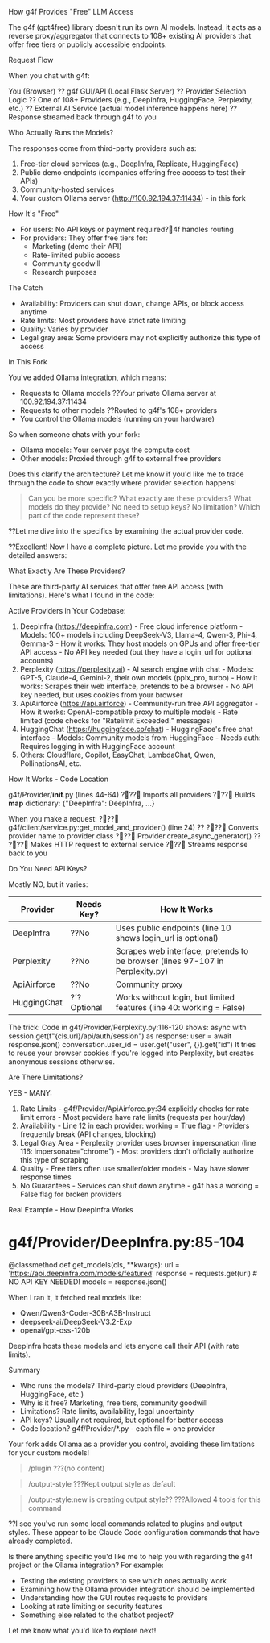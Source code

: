   How g4f Provides "Free" LLM Access

  The g4f (gpt4free) library doesn't run its own AI models. Instead, it acts as a reverse proxy/aggregator that
  connects to 108+ existing AI providers that offer free tiers or publicly accessible endpoints.

  Request Flow

  When you chat with g4f:

  You (Browser)
    ??  g4f GUI/API (Local Flask Server)
    ??  Provider Selection Logic
    ??  One of 108+ Providers (e.g., DeepInfra, HuggingFace, Perplexity, etc.)
    ??  External AI Service (actual model inference happens here)
    ??  Response streamed back through g4f to you

  Who Actually Runs the Models?

  The responses come from third-party providers such as:

  1. Free-tier cloud services (e.g., DeepInfra, Replicate, HuggingFace)
  2. Public demo endpoints (companies offering free access to test their APIs)
  3. Community-hosted services
  4. Your custom Ollama server (http://100.92.194.37:11434) - in this fork

  How It's "Free"

  - For users: No API keys or payment required?4f handles routing
  - For providers: They offer free tiers for:
    - Marketing (demo their API)
    - Rate-limited public access
    - Community goodwill
    - Research purposes

  The Catch

  - Availability: Providers can shut down, change APIs, or block access anytime
  - Rate limits: Most providers have strict rate limiting
  - Quality: Varies by provider
  - Legal gray area: Some providers may not explicitly authorize this type of access

  In This Fork

  You've added Ollama integration, which means:
  - Requests to Ollama models ??Your private Ollama server at 100.92.194.37:11434
  - Requests to other models ??Routed to g4f's 108+ providers
  - You control the Ollama models (running on your hardware)

  So when someone chats with your fork:
  - Ollama models: Your server pays the compute cost
  - Other models: Proxied through g4f to external free providers

  Does this clarify the architecture? Let me know if you'd like me to trace through the code to show exactly where
  provider selection happens!


> Can you be more specific? What exactly are these providers? What models do they provide? No need to setup keys? No
 limitation? Which part of the code represent these? 

??Let me dive into the specifics by examining the actual provider code.

??Excellent! Now I have a complete picture. Let me provide you with the detailed answers:

  What Exactly Are These Providers?

  These are third-party AI services that offer free API access (with limitations). Here's what I found in the code:

  Active Providers in Your Codebase:

  1. DeepInfra (https://deepinfra.com)
    - Free cloud inference platform
    - Models: 100+ models including DeepSeek-V3, Llama-4, Qwen-3, Phi-4, Gemma-3
    - How it works: They host models on GPUs and offer free-tier API access
    - No API key needed (but they have a login_url for optional accounts)
  2. Perplexity (https://perplexity.ai)
    - AI search engine with chat
    - Models: GPT-5, Claude-4, Gemini-2, their own models (pplx_pro, turbo)
    - How it works: Scrapes their web interface, pretends to be a browser
    - No API key needed, but uses cookies from your browser
  3. ApiAirforce (https://api.airforce)
    - Community-run free API aggregator
    - How it works: OpenAI-compatible proxy to multiple models
    - Rate limited (code checks for "Ratelimit Exceeded!" messages)
  4. HuggingChat (https://huggingface.co/chat)
    - HuggingFace's free chat interface
    - Models: Community models from HuggingFace
    - Needs auth: Requires logging in with HuggingFace account
  5. Others: Cloudflare, Copilot, EasyChat, LambdaChat, Qwen, PollinationsAI, etc.

  How It Works - Code Location

  g4f/Provider/__init__.py (lines 44-64)
  ??? Imports all providers
  ??? Builds __map__ dictionary: {"DeepInfra": DeepInfra, ...}

  When you make a request:
  ??? g4f/client/service.py:get_model_and_provider() (line 24)
  ??  ??? Converts provider name to provider class
  ??? Provider.create_async_generator() 
  ??  ??? Makes HTTP request to external service
  ??? Streams response back to you

  Do You Need API Keys?

  Mostly NO, but it varies:

  | Provider    | Needs Key?  | How It Works                                                                  |
  |-------------|-------------|-------------------------------------------------------------------------------|
  | DeepInfra   | ??No        | Uses public endpoints (line 10 shows login_url is optional)                   |
  | Perplexity  | ??No        | Scrapes web interface, pretends to be browser (lines 97-107 in Perplexity.py) |
  | ApiAirforce | ??No        | Community proxy                                                               |
  | HuggingChat | ?? Optional | Works without login, but limited features (line 40: working = False)          |

  The trick: Code in g4f/Provider/Perplexity.py:116-120 shows:
  async with session.get(f"{cls.url}/api/auth/session") as response:
      user = await response.json()
      conversation.user_id = user.get("user", {}).get("id")
  It tries to reuse your browser cookies if you're logged into Perplexity, but creates anonymous sessions otherwise.

  Are There Limitations?

  YES - MANY:

  1. Rate Limits
    - g4f/Provider/ApiAirforce.py:34 explicitly checks for rate limit errors
    - Most providers have rate limits (requests per hour/day)
  2. Availability
    - Line 12 in each provider: working = True flag
    - Providers frequently break (API changes, blocking)
  3. Legal Gray Area
    - Perplexity provider uses browser impersonation (line 116: impersonate="chrome")
    - Most providers don't officially authorize this type of scraping
  4. Quality
    - Free tiers often use smaller/older models
    - May have slower response times
  5. No Guarantees
    - Services can shut down anytime
    - g4f has a working = False flag for broken providers

  Real Example - How DeepInfra Works

  # g4f/Provider/DeepInfra.py:85-104
  @classmethod
  def get_models(cls, **kwargs):
      url = 'https://api.deepinfra.com/models/featured'
      response = requests.get(url)  # NO API KEY NEEDED!
      models = response.json()

  When I ran it, it fetched real models like:
  - Qwen/Qwen3-Coder-30B-A3B-Instruct
  - deepseek-ai/DeepSeek-V3.2-Exp
  - openai/gpt-oss-120b

  DeepInfra hosts these models and lets anyone call their API (with rate limits).

  Summary

  - Who runs the models? Third-party cloud providers (DeepInfra, HuggingFace, etc.)
  - Why is it free? Marketing, free tiers, community goodwill
  - Limitations? Rate limits, availability, legal uncertainty
  - API keys? Usually not required, but optional for better access
  - Code location? g4f/Provider/*.py - each file = one provider

  Your fork adds Ollama as a provider you control, avoiding these limitations for your custom models!

> /plugin 
  ???(no content)

> /output-style 
  ???Kept output style as default

> /output-style:new is creating output style??
  ???Allowed 4 tools for this command

??I see you've run some local commands related to plugins and output styles. These appear to be Claude Code
  configuration commands that have already completed.

  Is there anything specific you'd like me to help you with regarding the g4f project or the Ollama integration? For
   example:

  - Testing the existing providers to see which ones actually work
  - Examining how the Ollama provider integration should be implemented
  - Understanding how the GUI routes requests to providers
  - Looking at rate limiting or security features
  - Something else related to the chatbot project?

  Let me know what you'd like to explore next!



